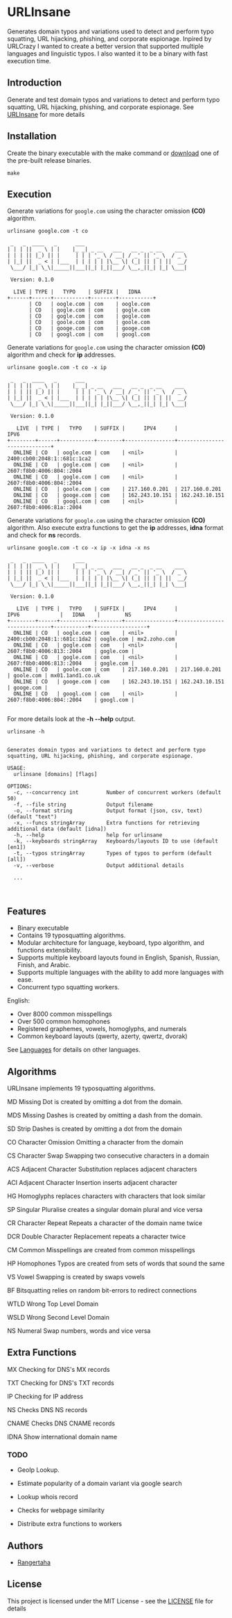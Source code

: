 # URLInsane

Generates domain typos and variations used to detect and perform typo squatting, 
URL hijacking, phishing, and corporate espionage.  Inpired by URLCrazy I wanted 
to create a better version that supported multiple languages and linguistic typos.
I also wanted it to be a binary with fast execution time.


## Introduction
Generate and test domain typos and variations to detect and perform typo 
squatting, URL hijacking, phishing, and corporate espionage. See 
[URLInsane](https://rangertaha.github.io/urlinsane/) for more details


## Installation

Create the binary executable with the make command or 
[download](https://github.com/rangertaha/urlinsane/releases) one of the 
pre-built release binaries. 

```
make
```

## Execution
Generate variations for `google.com` using the character omission **(CO)** 
algorithm.
```
urlinsane google.com -t co

 _   _  ____   _      ___
| | | ||  _ \ | |    |_ _| _ __   ___   __ _  _ __    ___
| | | || |_) || |     | | | '_ \ / __| / _' || '_ \  / _ \
| |_| ||  _ < | |___  | | | | | |\__ \| (_| || | | ||  __/
 \___/ |_| \_\|_____||___||_| |_||___/ \__,_||_| |_| \___|

 Version: 0.1.0

  LIVE | TYPE |   TYPO    | SUFFIX |   IDNA     
+------+------+-----------+--------+-----------+
       | CO   | oogle.com | com    | oogle.com  
       | CO   | gogle.com | com    | gogle.com  
       | CO   | gogle.com | com    | gogle.com  
       | CO   | goole.com | com    | goole.com  
       | CO   | googe.com | com    | googe.com  
       | CO   | googl.com | com    | googl.com

```



Generate variations for `google.com` using the character omission **(CO)** 
algorithm and check for **ip** addresses. 
```
urlinsane google.com -t co -x ip

 _   _  ____   _      ___
| | | ||  _ \ | |    |_ _| _ __   ___   __ _  _ __    ___
| | | || |_) || |     | | | '_ \ / __| / _' || '_ \  / _ \
| |_| ||  _ < | |___  | | | | | |\__ \| (_| || | | ||  __/
 \___/ |_| \_\|_____||___||_| |_||___/ \__,_||_| |_| \___|

 Version: 0.1.0

   LIVE  | TYPE |   TYPO    | SUFFIX |      IPV4      |            IPV6              
+--------+------+-----------+--------+----------------+-----------------------------+
  ONLINE | CO   | oogle.com | com    | <nil>          | 2400:cb00:2048:1::681c:1ca2  
  ONLINE | CO   | gogle.com | com    | <nil>          | 2607:f8b0:4006:804::2004     
  ONLINE | CO   | gogle.com | com    | <nil>          | 2607:f8b0:4006:804::2004     
  ONLINE | CO   | goole.com | com    | 217.160.0.201  | 217.160.0.201                
  ONLINE | CO   | googe.com | com    | 162.243.10.151 | 162.243.10.151               
  ONLINE | CO   | googl.com | com    | <nil>          | 2607:f8b0:4006:81a::2004   
```

Generate variations for `google.com` using the character omission **(CO)** 
algorithm. Also execute extra functions to get the **ip** addresses, **idna** 
format and check for **ns** records. 
```
urlinsane google.com -t co -x ip -x idna -x ns

 _   _  ____   _      ___
| | | ||  _ \ | |    |_ _| _ __   ___   __ _  _ __    ___
| | | || |_) || |     | | | '_ \ / __| / _' || '_ \  / _ \
| |_| ||  _ < | |___  | | | | | |\__ \| (_| || | | ||  __/
 \___/ |_| \_\|_____||___||_| |_||___/ \__,_||_| |_| \___|

 Version: 0.1.0

   LIVE  | TYPE |   TYPO    | SUFFIX |      IPV4      |            IPV6             |   IDNA    |        NS         
+--------+------+-----------+--------+----------------+-----------------------------+-----------+------------------+
  ONLINE | CO   | oogle.com | com    | <nil>          | 2400:cb00:2048:1::681c:1da2 | oogle.com | mx2.zoho.com      
  ONLINE | CO   | gogle.com | com    | <nil>          | 2607:f8b0:4006:813::2004    | gogle.com |                   
  ONLINE | CO   | gogle.com | com    | <nil>          | 2607:f8b0:4006:813::2004    | gogle.com |                   
  ONLINE | CO   | goole.com | com    | 217.160.0.201  | 217.160.0.201               | goole.com | mx01.1and1.co.uk  
  ONLINE | CO   | googe.com | com    | 162.243.10.151 | 162.243.10.151              | googe.com |                   
  ONLINE | CO   | googl.com | com    | <nil>          | 2607:f8b0:4006:804::2004    | googl.com |  
  
```

For more details look at the **-h --help** output.
```
urlinsane -h

    
Generates domain typos and variations to detect and perform typo squatting, URL hijacking, phishing, and corporate espionage.

USAGE:
  urlinsane [domains] [flags]

OPTIONS:
  -c, --concurrency int         Number of concurrent workers (default 50)
  -f, --file string             Output filename
  -o, --format string           Output format (json, csv, text) (default "text")
  -x, --funcs stringArray       Extra functions for retrieving additional data (default [idna])
  -h, --help                    help for urlinsane
  -k, --keyboards stringArray   Keyboards/layouts ID to use (default [en1])
  -t, --typos stringArray       Types of typos to perform (default [all])
  -v, --verbose                 Output additional details
  
  ...
  
  
```





## Features

* Binary executable 
* Contains 19 typosquatting algorithms.
* Modular architecture for language, keyboard, typo algorithm, and functions 
extensibility.
* Supports multiple keyboard layouts found in English, Spanish, Russian, Finish, 
and Arabic.
* Supports multiple languages with the ability to add more languages with ease.
* Concurrent typo squatting workers.

English:

* Over 8000 common misspellings
* Over 500 common homophones
* Registered graphemes, vowels, homoglyphs, and numerals
* Common keyboard layouts (qwerty, azerty, qwertz, dvorak)

See [Languages](https://rangertaha.github.io/urlinsane/) for details on other 
languages.

## Algorithms

URLInsane implements 19 typosquatting algorithms. 

MD    Missing Dot is created by omitting a dot from the domain.

MDS   Missing Dashes is created by omitting a dash from the domain.

SD    Strip Dashes is created by omitting a dot from the domain

CO    Character Omission Omitting a character from the domain

CS    Character Swap Swapping two consecutive characters in a domain

ACS   Adjacent Character Substitution replaces adjacent characters

ACI   Adjacent Character Insertion inserts adjacent character

HG    Homoglyphs replaces characters with characters that look similar

SP    Singular Pluralise creates a singular domain plural and vice versa

CR    Character Repeat Repeats a character of the domain name twice

DCR   Double Character Replacement repeats a character twice

CM    Common Misspellings are created from common misspellings

HP    Homophones Typos are created from sets of words that sound the same

VS    Vowel Swapping is created by swaps vowels

BF    Bitsquatting relies on random bit-errors to redirect connections

WTLD  Wrong Top Level Domain

WSLD  Wrong Second Level Domain

NS    Numeral Swap numbers, words and vice versa

## Extra Functions

MX      Checking for DNS's MX records

TXT     Checking for DNS's TXT records

IP      Checking for IP address

NS      Checks DNS NS records

CNAME   Checks DNS CNAME records

IDNA    Show international domain name


### TODO 

* GeoIp Lookup.

* Estimate popularity of a domain variant via google search

* Lookup whois record

* Checks for webpage similarity

* Distribute extra functions to workers








## Authors

* [Rangertaha](https://github.com/rangertaha)


## License

This project is licensed under the MIT License - see the [LICENSE](LICENSE) file for details
